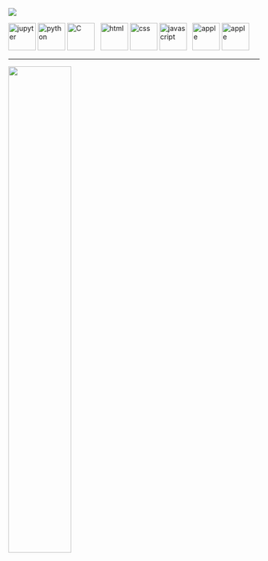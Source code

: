 ![](https://komarev.com/ghpvc/?username=jackbullen&color=lightgrey)

<p align="left">
      <img src="https://www.vectorlogo.zone/logos/jupyter/jupyter-icon.svg" alt="jupyter" width="55" height="55"/>
      <img src="https://www.vectorlogo.zone/logos/python/python-icon.svg" alt="python" width="55" height="55"/>
      <img src="https://upload.wikimedia.org/wikipedia/commons/1/18/C_Programming_Language.svg" alt="C" width="55" height="55"/>
      &nbsp;
      <img src="https://www.vectorlogo.zone/logos/w3_html5/w3_html5-icon.svg" alt="html" width="55" height="55"/>
      <img src="https://www.vectorlogo.zone/logos/w3_css/w3_css-icon.svg" alt="css" width="55" height="55"/>
      <img src="https://www.vectorlogo.zone/logos/javascript/javascript-icon.svg" alt="javascript" width="55" height="55"/>
      &nbsp;
      <img src="https://www.vectorlogo.zone/logos/apple/apple-icon.svg" alt="apple" width="55" height="55"/>
      <img src="https://www.vectorlogo.zone/logos/linux/linux-icon.svg" alt="apple" width="55" height="55"/>
</p>

---
<img width="50%" align="left" src="https://streak-stats.demolab.com?user=jackbullen&hide_border=true&border_radius=80&locale=fr" />


